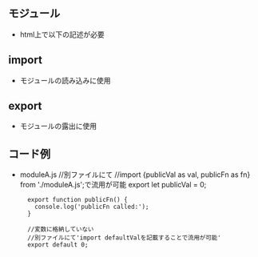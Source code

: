 ## モジュール
- html上で以下の記述が必要  
        <script type="module" src="moduleB.js"></script>

## import
- モジュールの読み込みに使用

## export
- モジュールの露出に使用

## コード例
- moduleA.js
        //別ファイルにて
        //import {publicVal as val, publicFn as fn} from './moduleA.js';で流用が可能
        export let publicVal = 0;
        
        export function publicFn() {
          console.log('publicFn called:');
        }
        
        //変数に格納していない
        //別ファイルにて'import defaultValを記載することで流用が可能'
        export default 0;
